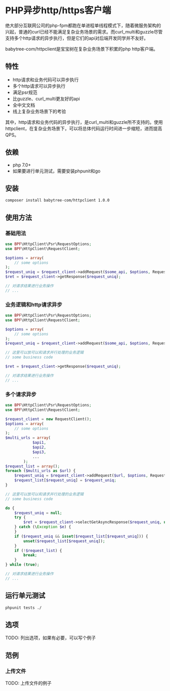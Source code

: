 # PHP异步http/https客户端
绝大部分互联网公司的php-fpm都跑在单进程单线程模式下，随着微服务架构的兴起，普通的curl已经不能满足复杂业务场景的需求。而curl_multi和guzzle尽管支持多个http请求的异步执行，但是它们的api对后端开发同学并不友好。

babytree-com/httpclient是宝宝树在复杂业务场景下积累的php http客户端。

## 特性
- http请求和业务代码可以异步执行
- 多个http请求可以异步执行
- 满足psr规范
- 比guzzle、curl_multi更友好的api
- 全中文文档
- 线上复杂业务场景下的考验

其中，http请求和业务代码的异步执行，是curl_multi和guzzle所不支持的。使用httpclient，在复杂业务场景下，可以将总体代码运行时间进一步缩短，进而提高QPS。

## 依赖
- php 7.0+
- 如果要进行单元测试，需要安装phpunit和go

## 安装
```sh
composer install babytree-com/httpclient 1.0.0
```

## 使用方法
### 基础用法
```php
use BPF\HttpClient\Psr\RequestOptions;
use BPF\HttpClient\RequestClient;

$options = array(
    // some options
);
$request_uniq = $request_client->addRequest($some_api, $options, RequestClient::MODE_ASYNC);
$ret = $request_client->getResponse($request_uniq);

// 对请求结果进行业务操作
// ...

```

### 业务逻辑和http请求异步
```php
use BPF\HttpClient\Psr\RequestOptions;
use BPF\HttpClient\RequestClient;

$options = array(
    // some options
);
$request_uniq = $request_client->addRequest($some_api, $options, RequestClient::MODE_ASYNC);

// 这里可以放可以和请求并行处理的业务逻辑 
// some business code

$ret = $request_client->getResponse($request_uniq);

// 对请求结果进行业务操作
// ...
```

### 多个请求异步
```php
use BPF\HttpClient\Psr\RequestOptions;
use BPF\HttpClient\RequestClient;

$request_client = new RequestClient();
$options = array(
    // some options
);
$multi_urls = array(
            $api1,
            $api2,
            $api3,
            ...
        );
$request_list = array();
foreach ($multi_urls as $url) {
    $request_uniq = $request_client->addRequest($url, $options, RequestClient::MODE_ASYNC);
    $request_list[$request_uniq] = $request_uniq;
}

// 这里可以放可以和请求并行处理的业务逻辑 
// some business code

do {
    $request_uniq = null;
    try {
        $ret = $request_client->selectGetAsyncResponse($request_uniq, null);
    } catch (\Exception $e) {
    }
    if ($request_uniq && isset($request_list[$request_uniq])) {
        unset($request_list[$request_uniq]);
    }
    if (!$request_list) {
        break;
    }
} while (true);

// 对请求结果进行业务操作
// ...
```

## 运行单元测试
```sh
phpunit tests ./
```

## 选项
TODO: 列出选项，如果有必要，可以写个例子
## 范例
### 上传文件
TODO: 上传文件的例子

